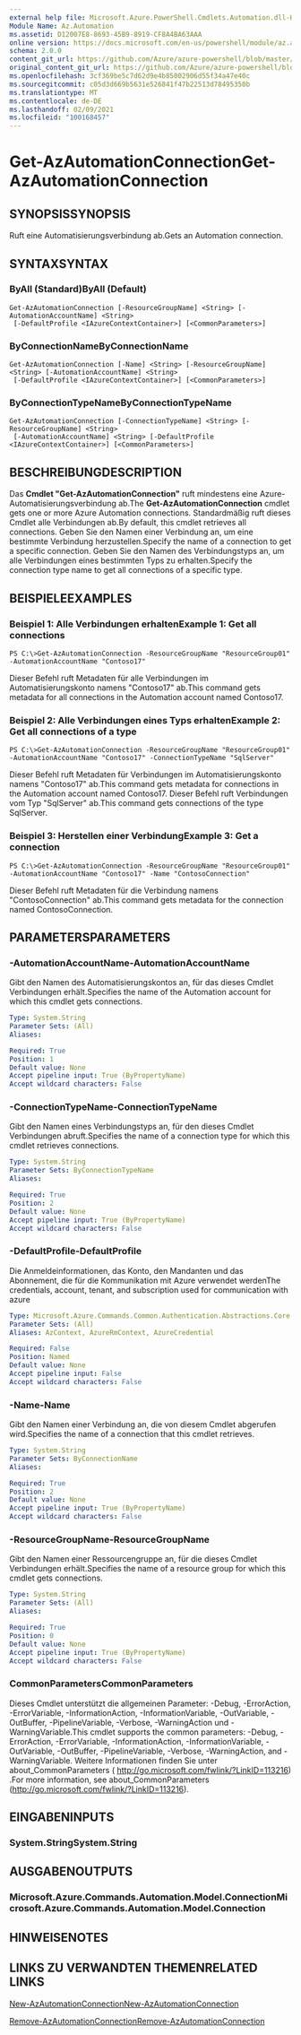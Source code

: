 ```yaml
---
external help file: Microsoft.Azure.PowerShell.Cmdlets.Automation.dll-Help.xml
Module Name: Az.Automation
ms.assetid: D12007E8-8693-45B9-8919-CF8A4BA63AAA
online version: https://docs.microsoft.com/en-us/powershell/module/az.automation/get-azautomationconnection
schema: 2.0.0
content_git_url: https://github.com/Azure/azure-powershell/blob/master/src/Automation/Automation/help/Get-AzAutomationConnection.md
original_content_git_url: https://github.com/Azure/azure-powershell/blob/master/src/Automation/Automation/help/Get-AzAutomationConnection.md
ms.openlocfilehash: 3cf369be5c7d62d9e4b85002906d55f34a47e40c
ms.sourcegitcommit: c05d3d669b5631e526841f47b22513d78495350b
ms.translationtype: MT
ms.contentlocale: de-DE
ms.lasthandoff: 02/09/2021
ms.locfileid: "100168457"
---
```

# <span data-ttu-id="1cd7d-101">Get-AzAutomationConnection</span><span class="sxs-lookup"><span data-stu-id="1cd7d-101">Get-AzAutomationConnection</span></span>

## <span data-ttu-id="1cd7d-102">SYNOPSIS</span><span class="sxs-lookup"><span data-stu-id="1cd7d-102">SYNOPSIS</span></span>
<span data-ttu-id="1cd7d-103">Ruft eine Automatisierungsverbindung ab.</span><span class="sxs-lookup"><span data-stu-id="1cd7d-103">Gets an Automation connection.</span></span>

## <span data-ttu-id="1cd7d-104">SYNTAX</span><span class="sxs-lookup"><span data-stu-id="1cd7d-104">SYNTAX</span></span>

### <span data-ttu-id="1cd7d-105">ByAll (Standard)</span><span class="sxs-lookup"><span data-stu-id="1cd7d-105">ByAll (Default)</span></span>
```
Get-AzAutomationConnection [-ResourceGroupName] <String> [-AutomationAccountName] <String>
 [-DefaultProfile <IAzureContextContainer>] [<CommonParameters>]
```

### <span data-ttu-id="1cd7d-106">ByConnectionName</span><span class="sxs-lookup"><span data-stu-id="1cd7d-106">ByConnectionName</span></span>
```
Get-AzAutomationConnection [-Name] <String> [-ResourceGroupName] <String> [-AutomationAccountName] <String>
 [-DefaultProfile <IAzureContextContainer>] [<CommonParameters>]
```

### <span data-ttu-id="1cd7d-107">ByConnectionTypeName</span><span class="sxs-lookup"><span data-stu-id="1cd7d-107">ByConnectionTypeName</span></span>
```
Get-AzAutomationConnection [-ConnectionTypeName] <String> [-ResourceGroupName] <String>
 [-AutomationAccountName] <String> [-DefaultProfile <IAzureContextContainer>] [<CommonParameters>]
```

## <span data-ttu-id="1cd7d-108">BESCHREIBUNG</span><span class="sxs-lookup"><span data-stu-id="1cd7d-108">DESCRIPTION</span></span>
<span data-ttu-id="1cd7d-109">Das **Cmdlet "Get-AzAutomationConnection"** ruft mindestens eine Azure-Automatisierungsverbindung ab.</span><span class="sxs-lookup"><span data-stu-id="1cd7d-109">The **Get-AzAutomationConnection** cmdlet gets one or more Azure Automation connections.</span></span>
<span data-ttu-id="1cd7d-110">Standardmäßig ruft dieses Cmdlet alle Verbindungen ab.</span><span class="sxs-lookup"><span data-stu-id="1cd7d-110">By default, this cmdlet retrieves all connections.</span></span>
<span data-ttu-id="1cd7d-111">Geben Sie den Namen einer Verbindung an, um eine bestimmte Verbindung herzustellen.</span><span class="sxs-lookup"><span data-stu-id="1cd7d-111">Specify the name of a connection to get a specific connection.</span></span>
<span data-ttu-id="1cd7d-112">Geben Sie den Namen des Verbindungstyps an, um alle Verbindungen eines bestimmten Typs zu erhalten.</span><span class="sxs-lookup"><span data-stu-id="1cd7d-112">Specify the connection type name to get all connections of a specific type.</span></span>

## <span data-ttu-id="1cd7d-113">BEISPIELE</span><span class="sxs-lookup"><span data-stu-id="1cd7d-113">EXAMPLES</span></span>

### <span data-ttu-id="1cd7d-114">Beispiel 1: Alle Verbindungen erhalten</span><span class="sxs-lookup"><span data-stu-id="1cd7d-114">Example 1: Get all connections</span></span>
```
PS C:\>Get-AzAutomationConnection -ResourceGroupName "ResourceGroup01" -AutomationAccountName "Contoso17"
```

<span data-ttu-id="1cd7d-115">Dieser Befehl ruft Metadaten für alle Verbindungen im Automatisierungskonto namens "Contoso17" ab.</span><span class="sxs-lookup"><span data-stu-id="1cd7d-115">This command gets metadata for all connections in the Automation account named Contoso17.</span></span>

### <span data-ttu-id="1cd7d-116">Beispiel 2: Alle Verbindungen eines Typs erhalten</span><span class="sxs-lookup"><span data-stu-id="1cd7d-116">Example 2: Get all connections of a type</span></span>
```
PS C:\>Get-AzAutomationConnection -ResourceGroupName "ResourceGroup01" -AutomationAccountName "Contoso17" -ConnectionTypeName "SqlServer"
```

<span data-ttu-id="1cd7d-117">Dieser Befehl ruft Metadaten für Verbindungen im Automatisierungskonto namens "Contoso17" ab.</span><span class="sxs-lookup"><span data-stu-id="1cd7d-117">This command gets metadata for connections in the Automation account named Contoso17.</span></span>
<span data-ttu-id="1cd7d-118">Dieser Befehl ruft Verbindungen vom Typ "SqlServer" ab.</span><span class="sxs-lookup"><span data-stu-id="1cd7d-118">This command gets connections of the type SqlServer.</span></span>

### <span data-ttu-id="1cd7d-119">Beispiel 3: Herstellen einer Verbindung</span><span class="sxs-lookup"><span data-stu-id="1cd7d-119">Example 3: Get a connection</span></span>
```
PS C:\>Get-AzAutomationConnection -ResourceGroupName "ResourceGroup01" -AutomationAccountName "Contoso17" -Name "ContosoConnection"
```

<span data-ttu-id="1cd7d-120">Dieser Befehl ruft Metadaten für die Verbindung namens "ContosoConnection" ab.</span><span class="sxs-lookup"><span data-stu-id="1cd7d-120">This command gets metadata for the connection named ContosoConnection.</span></span>

## <span data-ttu-id="1cd7d-121">PARAMETERS</span><span class="sxs-lookup"><span data-stu-id="1cd7d-121">PARAMETERS</span></span>

### <span data-ttu-id="1cd7d-122">-AutomationAccountName</span><span class="sxs-lookup"><span data-stu-id="1cd7d-122">-AutomationAccountName</span></span>
<span data-ttu-id="1cd7d-123">Gibt den Namen des Automatisierungskontos an, für das dieses Cmdlet Verbindungen erhält.</span><span class="sxs-lookup"><span data-stu-id="1cd7d-123">Specifies the name of the Automation account for which this cmdlet gets connections.</span></span>

```yaml
Type: System.String
Parameter Sets: (All)
Aliases:

Required: True
Position: 1
Default value: None
Accept pipeline input: True (ByPropertyName)
Accept wildcard characters: False
```

### <span data-ttu-id="1cd7d-124">-ConnectionTypeName</span><span class="sxs-lookup"><span data-stu-id="1cd7d-124">-ConnectionTypeName</span></span>
<span data-ttu-id="1cd7d-125">Gibt den Namen eines Verbindungstyps an, für den dieses Cmdlet Verbindungen abruft.</span><span class="sxs-lookup"><span data-stu-id="1cd7d-125">Specifies the name of a connection type for which this cmdlet retrieves connections.</span></span>

```yaml
Type: System.String
Parameter Sets: ByConnectionTypeName
Aliases:

Required: True
Position: 2
Default value: None
Accept pipeline input: True (ByPropertyName)
Accept wildcard characters: False
```

### <span data-ttu-id="1cd7d-126">-DefaultProfile</span><span class="sxs-lookup"><span data-stu-id="1cd7d-126">-DefaultProfile</span></span>
<span data-ttu-id="1cd7d-127">Die Anmeldeinformationen, das Konto, den Mandanten und das Abonnement, die für die Kommunikation mit Azure verwendet werden</span><span class="sxs-lookup"><span data-stu-id="1cd7d-127">The credentials, account, tenant, and subscription used for communication with azure</span></span>

```yaml
Type: Microsoft.Azure.Commands.Common.Authentication.Abstractions.Core.IAzureContextContainer
Parameter Sets: (All)
Aliases: AzContext, AzureRmContext, AzureCredential

Required: False
Position: Named
Default value: None
Accept pipeline input: False
Accept wildcard characters: False
```

### <span data-ttu-id="1cd7d-128">-Name</span><span class="sxs-lookup"><span data-stu-id="1cd7d-128">-Name</span></span>
<span data-ttu-id="1cd7d-129">Gibt den Namen einer Verbindung an, die von diesem Cmdlet abgerufen wird.</span><span class="sxs-lookup"><span data-stu-id="1cd7d-129">Specifies the name of a connection that this cmdlet retrieves.</span></span>

```yaml
Type: System.String
Parameter Sets: ByConnectionName
Aliases:

Required: True
Position: 2
Default value: None
Accept pipeline input: True (ByPropertyName)
Accept wildcard characters: False
```

### <span data-ttu-id="1cd7d-130">-ResourceGroupName</span><span class="sxs-lookup"><span data-stu-id="1cd7d-130">-ResourceGroupName</span></span>
<span data-ttu-id="1cd7d-131">Gibt den Namen einer Ressourcengruppe an, für die dieses Cmdlet Verbindungen erhält.</span><span class="sxs-lookup"><span data-stu-id="1cd7d-131">Specifies the name of a resource group for which this cmdlet gets connections.</span></span>

```yaml
Type: System.String
Parameter Sets: (All)
Aliases:

Required: True
Position: 0
Default value: None
Accept pipeline input: True (ByPropertyName)
Accept wildcard characters: False
```

### <span data-ttu-id="1cd7d-132">CommonParameters</span><span class="sxs-lookup"><span data-stu-id="1cd7d-132">CommonParameters</span></span>
<span data-ttu-id="1cd7d-133">Dieses Cmdlet unterstützt die allgemeinen Parameter: -Debug, -ErrorAction, -ErrorVariable, -InformationAction, -InformationVariable, -OutVariable, -OutBuffer, -PipelineVariable, -Verbose, -WarningAction und -WarningVariable.</span><span class="sxs-lookup"><span data-stu-id="1cd7d-133">This cmdlet supports the common parameters: -Debug, -ErrorAction, -ErrorVariable, -InformationAction, -InformationVariable, -OutVariable, -OutBuffer, -PipelineVariable, -Verbose, -WarningAction, and -WarningVariable.</span></span> <span data-ttu-id="1cd7d-134">Weitere Informationen finden Sie unter about_CommonParameters ( http://go.microsoft.com/fwlink/?LinkID=113216) .</span><span class="sxs-lookup"><span data-stu-id="1cd7d-134">For more information, see about_CommonParameters (http://go.microsoft.com/fwlink/?LinkID=113216).</span></span>

## <span data-ttu-id="1cd7d-135">EINGABEN</span><span class="sxs-lookup"><span data-stu-id="1cd7d-135">INPUTS</span></span>

### <span data-ttu-id="1cd7d-136">System.String</span><span class="sxs-lookup"><span data-stu-id="1cd7d-136">System.String</span></span>

## <span data-ttu-id="1cd7d-137">AUSGABEN</span><span class="sxs-lookup"><span data-stu-id="1cd7d-137">OUTPUTS</span></span>

### <span data-ttu-id="1cd7d-138">Microsoft.Azure.Commands.Automation.Model.Connection</span><span class="sxs-lookup"><span data-stu-id="1cd7d-138">Microsoft.Azure.Commands.Automation.Model.Connection</span></span>

## <span data-ttu-id="1cd7d-139">HINWEISE</span><span class="sxs-lookup"><span data-stu-id="1cd7d-139">NOTES</span></span>

## <span data-ttu-id="1cd7d-140">LINKS ZU VERWANDTEN THEMEN</span><span class="sxs-lookup"><span data-stu-id="1cd7d-140">RELATED LINKS</span></span>

[<span data-ttu-id="1cd7d-141">New-AzAutomationConnection</span><span class="sxs-lookup"><span data-stu-id="1cd7d-141">New-AzAutomationConnection</span></span>](./New-AzAutomationConnection.md)

[<span data-ttu-id="1cd7d-142">Remove-AzAutomationConnection</span><span class="sxs-lookup"><span data-stu-id="1cd7d-142">Remove-AzAutomationConnection</span></span>](./Remove-AzAutomationConnection.md)


